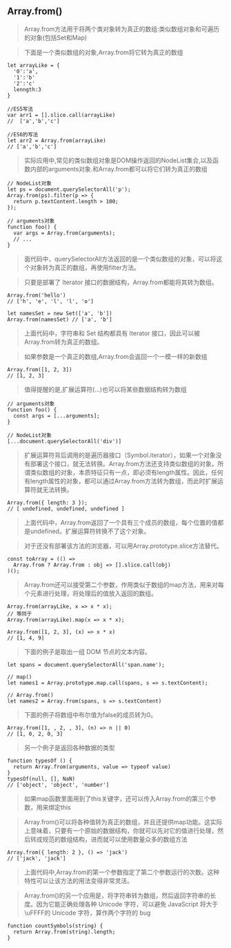 ## Array.from()
>Array.from方法用于将两个类对象转为真正的数组:类似数组对象和可遍历的对象(包括Set和Map)

>下面是一个类似数组的对象,Array.from将它转为真正的数组
```
let arrayLike = {
  '0':'a',
  '1':'b'
  '2':'c'
  lenngth:3
}

//ES5写法
var arr1 = [].slice.call(arrayLike)
//  ['a','b','c']

//ES6的写法
let arr2 = Array.from(arrayLike)
// ['a','b','c']
```
>实际应用中,常见的类似数组对象是DOM操作返回的NodeList集合,以及函数内部的arguments对象.和Array.from都可以将它们转为真正的数组
```
// NodeList对象
let ps = document.querySelectorAll('p');
Array.from(ps).filter(p => {
  return p.textContent.length > 100;
});

// arguments对象
function foo() {
  var args = Array.from(arguments);
  // ...
}
```
>面代码中，querySelectorAll方法返回的是一个类似数组的对象，可以将这个对象转为真正的数组，再使用filter方法。

>只要是部署了 Iterator 接口的数据结构，Array.from都能将其转为数组。
```
Array.from('hello')
// ['h', 'e', 'l', 'l', 'o']

let namesSet = new Set(['a', 'b'])
Array.from(namesSet) // ['a', 'b']
```
>上面代码中，字符串和 Set 结构都具有 Iterator 接口，因此可以被Array.from转为真正的数组。

>如果参数是一个真正的数组,Array.from会返回一个一模一样的新数组
```
Array.from([1, 2, 3])
// [1, 2, 3]
```
>值得提醒的是,扩展运算符(...)也可以将某些数据结构转为数组
```
// arguments对象
function foo() {
  const args = [...arguments];
}

// NodeList对象
[...document.querySelectorAll('div')]
```
>扩展运算符背后调用的是遍历器接口（Symbol.iterator），如果一个对象没有部署这个接口，就无法转换。Array.from方法还支持类似数组的对象。所谓类似数组的对象，本质特征只有一点，即必须有length属性。因此，任何有length属性的对象，都可以通过Array.from方法转为数组，而此时扩展运算符就无法转换。
```
Array.from({ length: 3 });
// [ undefined, undefined, undefined ]
```
>上面代码中，Array.from返回了一个具有三个成员的数组，每个位置的值都是undefined。扩展运算符转换不了这个对象。

>对于还没有部署该方法的浏览器，可以用Array.prototype.slice方法替代。
```
const toArray = (() =>
  Array.from ? Array.from : obj => [].slice.call(obj)
)();
```
>Array.from还可以接受第二个参数，作用类似于数组的map方法，用来对每个元素进行处理，将处理后的值放入返回的数组。
```
Array.from(arrayLike, x => x * x);
// 等同于
Array.from(arrayLike).map(x => x * x);

Array.from([1, 2, 3], (x) => x * x)
// [1, 4, 9]
```
>下面的例子是取出一组 DOM 节点的文本内容。
```
let spans = document.querySelectorAll('span.name');

// map()
let names1 = Array.prototype.map.call(spans, s => s.textContent);

// Array.from()
let names2 = Array.from(spans, s => s.textContent)
```
>下面的例子将数组中布尔值为false的成员转为0。
```
Array.from([1, , 2, , 3], (n) => n || 0)
// [1, 0, 2, 0, 3]
```
>另一个例子是返回各种数据的类型
```
function typesOf () {
  return Array.from(arguments, value => typeof value)
}
typesOf(null, [], NaN)
// ['object', 'object', 'number']
```
>如果map函数里面用到了this关键字，还可以传入Array.from的第三个参数，用来绑定this

>Array.from()可以将各种值转为真正的数组，并且还提供map功能。这实际上意味着，只要有一个原始的数据结构，你就可以先对它的值进行处理，然后转成规范的数组结构，进而就可以使用数量众多的数组方法
```
Array.from({ length: 2 }, () => 'jack')
// ['jack', 'jack']
```
>上面代码中,Array.from的第一个参数指定了第二个参数运行的次数。这种特性可以让该方法的用法变得非常灵活。

>Array.from()的另一个应用是，将字符串转为数组，然后返回字符串的长度。因为它能正确处理各种 Unicode 字符，可以避免 JavaScript 将大于\uFFFF的 Unicode 字符，算作两个字符的 bug

```
function countSymbols(string) {
  return Array.from(string).length;
}
```